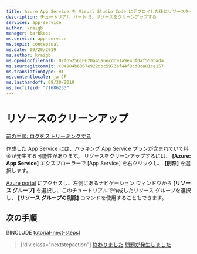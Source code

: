 ```yaml
---
title: Azure App Service を Visual Studio Code にデプロイした後にリソースをクリーンアップする
description: チュートリアル パート 5、リソースをクリーンアップする
services: app-service
author: kraigb
manager: barbkess
ms.service: app-service
ms.topic: conceptual
ms.date: 09/20/2019
ms.author: kraigb
ms.openlocfilehash: 02f6525610620a45a6ecdd91a9e43fdaf550bada
ms.sourcegitcommit: c04984b6367e922dbc5973af44f8cd0ca81ce157
ms.translationtype: HT
ms.contentlocale: ja-JP
ms.lasthandoff: 09/30/2019
ms.locfileid: "71686233"
---
```

# <a name="clean-up-resources"></a>リソースのクリーンアップ

[前の手順: ログをストリーミングする](tutorial-vscode-azure-app-service-node-04.md)

作成した App Service には、バッキング App Service プランが含まれていて料金が発生する可能性があります。 リソースをクリーンアップするには、 **[Azure: App Service]** エクスプローラーで [App Service] を右クリックし、 **[削除]** を選択します。

[Azure portal](https://portal.azure.com) にアクセスし、左側にあるナビゲーション ウィンドウから **[リソース グループ]** を選択し、このチュートリアルで作成したリソース グループを選択し、 **[リソース グループの削除]** コマンドを使用することもできます。

## <a name="next-steps"></a>次の手順

[!INCLUDE [tutorial-next-steps](includes/tutorial-next-steps.md)]

> [!div class="nextstepaction"]
> [終わりました](node-howto-deploy-web-app.md) [問題が発生しました](https://www.research.net/r/PWZWZ52?tutorial=node-deployment-azureappservice&step=clean-up-resources)
